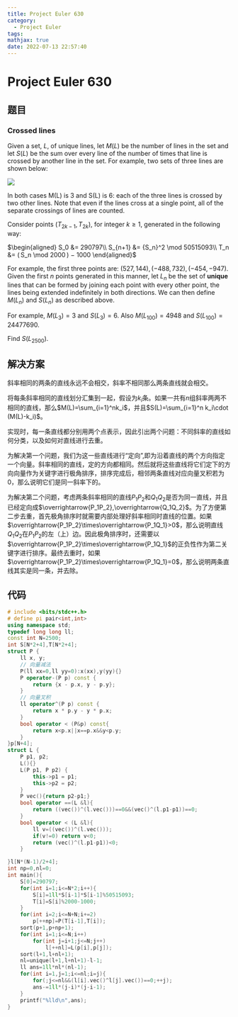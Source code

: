 ```yaml
---
title: Project Euler 630
category:
  - Project Euler
tags:
mathjax: true
date: 2022-07-13 22:57:40
---
```


<escape><!-- more --></escape>

# Project Euler 630

## 题目

### Crossed lines

Given a set, $L$, of unique lines, let $M(L)$ be the number of lines in the set and let $S(L)$ be the sum over every line of the number of times that line is crossed by another line in the set.  For example, two sets of three lines are shown below:

![](../images/p630_threelines.png)

In both cases M(L) is 3 and S(L) is 6: each of the three lines is crossed by two other lines.  Note that even if the lines cross at a single point, all of the separate crossings of lines are counted.

Consider points $(T_{2k−1}, T_{2k})$, for integer $k \ge 1$, generated in the following way:

$\begin{aligned}
S_0  &=   290797\\
S_{n+1}  &=   {S_n}^2 \mod 50515093\\
T_n  &=   ( S_n \mod 2000 ) − 1000
\end{aligned}$

For example, the first three points are: $(527, 144), (−488, 732), (−454, −947)$.  Given the first $n$ points generated in this manner, let $L_n$ be the set of **unique** lines that can be formed by joining each point with every other point, the lines being extended indefinitely in both directions.  We can then define $M(L_n)$ and $S(L_n)$ as described above.

For example, $M(L_3) = 3$ and $S(L_3) = 6$.  Also $M(L_{100}) = 4948$ and $S(L_{100}) = 24477690$.

Find $S(L_{2500})$.

## 解决方案

斜率相同的两条的直线永远不会相交，斜率不相同那么两条直线就会相交。

将每条斜率相同的直线划分汇集到一起，假设为$k_i$条。如果一共有$n$组斜率两两不相同的直线，那么$M(L)=\sum_{i=1}^nk_i$，并且$S(L)=\sum_{i=1}^n k_i\cdot (M(L)-k_i)$。

实现时，每一条直线都分别用两个点表示，因此引出两个问题：不同斜率的直线如何分类，以及如何对直线进行去重。

为解决第一个问题，我们为这一些直线进行“定向”,即为沿着直线的两个方向指定一个向量。斜率相同的直线，定的方向都相同。然后就将这些直线将它们定下的方向向量作为关键字进行极角排序，排序完成后，相邻两条直线对应向量叉积若为$0$，那么说明它们是同一斜率下的。

为解决第二个问题，考虑两条斜率相同的直线$P_1P_2$和$Q_1Q_2$是否为同一直线，并且已经定向成$\overrightarrow{P_1P_2},\overrightarrow{Q_1Q_2}$。为了方便第二步去重，首先极角排序时就需要内部处理好斜率相同时直线的位置。如果$\overrightarrow{P_1P_2}\times\overrightarrow{P_1Q_1}>0$，那么说明直线$Q_1Q_2$在$P_1P_2$的左（上）边。因此极角排序时，还需要以$\overrightarrow{P_1P_2}\times\overrightarrow{P_1Q_1}$的正负性作为第二关键字进行排序。最终去重时，如果$\overrightarrow{P_1P_2}\times\overrightarrow{P_1Q_1}=0$，那么说明两条直线其实是同一条，并去除。

## 代码

```C++
# include <bits/stdc++.h>
# define pi pair<int,int>
using namespace std;
typedef long long ll;
const int N=2500;
int S[N*2+4],T[N*2+4];
struct P {
    ll x, y;
    // 向量减法
    P(ll xx=0,ll yy=0):x(xx),y(yy){}
    P operator-(P p) const {
        return {x - p.x, y - p.y};
    }
    // 向量叉积
    ll operator^(P p) const {
        return x * p.y - y * p.x;
    }
    bool operator < (P&p) const{
        return x<p.x||x==p.x&&y<p.y;
    }
}p[N+4];
struct L {
    P p1, p2;
    L(){}
    L(P p1, P p2) {
        this->p1 = p1;
        this->p2 = p2;
    }
    P vec(){return p2-p1;}
    bool operator ==(L &l){
        return ((vec())^(l.vec()))==0&&(vec()^(l.p1-p1))==0;
    }
    bool operator < (L &l){
        ll v=((vec())^(l.vec()));
        if(v!=0) return v<0;
        return (vec()^(l.p1-p1))<0;
    }

}l[N*(N-1)/2+4];
int np=0,nl=0;
int main(){
    S[0]=290797;
    for(int i=1;i<=N*2;i++){
        S[i]=1ll*S[i-1]*S[i-1]%50515093;
        T[i]=S[i]%2000-1000;
    }
    for(int i=2;i<=N+N;i+=2)
        p[++np]=P(T[i-1],T[i]);
    sort(p+1,p+np+1);
    for(int i=1;i<=N;i++)
        for(int j=i+1;j<=N;j++)
            l[++nl]=L(p[i],p[j]);
    sort(l+1,l+nl+1);
    nl=unique(l+1,l+nl+1)-l-1;
    ll ans=1ll*nl*(nl-1);
    for(int i=1,j=1;i<=nl;i=j){
        for(;j<=nl&&(l[i].vec()^l[j].vec())==0;++j);
        ans-=1ll*(j-i)*(j-i-1);
    }
    printf("%lld\n",ans);
}

```
